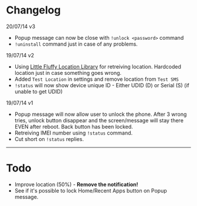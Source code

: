 Changelog
=========

20/07/14 v3
- Popup message can now be close with `!unlock <password>` command
- `!uninstall` command just in case of any problems.

19/07/14 v2
  - Using [Little Fluffy Location Library](https://code.google.com/p/little-fluffy-location-library/) for retreiving location. Hardcoded location just in case something goes wrong.
  - Added `Test Location` in settings and remove location from `Test SMS`
  - `!status` will now show device unique ID - Either UDID (D) or Serial (S) (if unable to get UDID) 


19/07/14 v1
  - Popup message will now allow user to unlock the phone. After 3 wrong tries, unlock button disappear and the screen/message will stay there EVEN after reboot. Back button has been locked.
  - Retreiving IMEI number using `!status` command.
  - Cut short on `!status` replies. 

---
Todo
==

- Improve location (50%) - **Remove the notification!**
- See if it's possible to lock Home/Recent Apps button on Popup message.